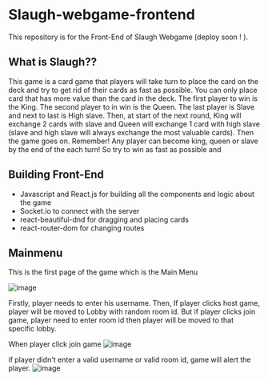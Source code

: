 ﻿# Slaugh-webgame-frontend
This repository is for the Front-End of Slaugh Webgame (deploy soon ! ). 

## What is Slaugh??
This game is a card game that players will take turn to place the card on the deck and try to get rid of their cards as fast as possible. You can only place card that has more value than the card in the deck. The first player to win is the King. The second player to in win is the Queen. The last player is Slave and next to last is High slave. Then, at start of the next round, King will exchange 2 cards with slave and Queen will exchange 1 card with high slave (slave and high slave will always exchange the most valuable cards). Then the game goes on. Remember! Any player can become king, queen or slave by the end of the each turn! So try to win as fast as possible and 

## Building Front-End
- Javascript and React.js for building all the components and logic about the game
- Socket.io to connect with the server
- react-beautiful-dnd for dragging and placing cards
- react-router-dom for changing routes 

## Mainmenu
This is the first page of the game which is the Main Menu

![image](https://user-images.githubusercontent.com/71002659/151709816-277c1c86-1c1c-4580-a419-a925a68bf708.png)

Firstly, player needs to enter his username. Then, If player clicks host game, player will be moved to Lobby with random room id. But if player clicks join game, player need to enter room id then player will be moved to that specific lobby. 

When player click join game
![image](https://user-images.githubusercontent.com/71002659/151710165-dc66b874-2d37-4779-a194-e78357566cde.png)

if player didn't enter a valid username or valid room id, game will alert the player.
![image](https://user-images.githubusercontent.com/71002659/151710241-d57cef61-d302-4db4-b927-d16a431154c1.png)
